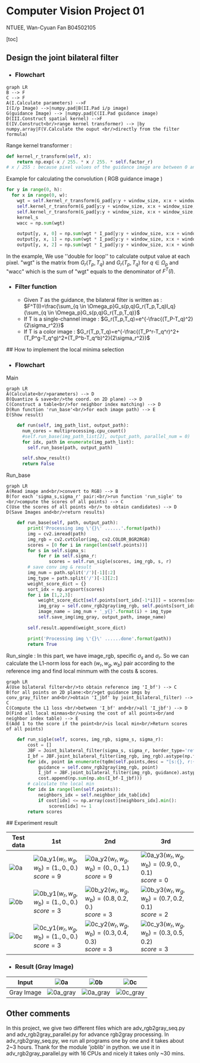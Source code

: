 # Computer Vision Project 01

NTUEE, Wan-Cyuan Fan B04502105 	

[toc]

## Design the joint bilateral filter

- ### Flowchart

```mermaid
graph LR
B --> F
C --> F
A(I.Calculate parameters) -->F
I(I/p Image) -->|numpy.pad|B(II.Pad i/p image) 
G(guidance Image) --> |numpy.pad|C(II.Pad guidance image)
D(III.Construct spatial kernel) -->F
E(IV.Construct<br/>range kernel transformer) --> |by numpy.array|F(V.Calculate the ouput <br/>directly from the filter formula)
```
Range kernel transformer : 
```python
def kernel_r_transform(self, x):
	return np.exp(-x / 255. * x / 255. * self.factor_r)
# x / 255 : because pixel values of the guidance image are between 0 and 255.
```
Example for calculating the convolution ( RGB guidance image )
```python
for y in range(0, h):
  for x in range(0, w):
 	wgt = self.kernel_r_transform(G_pad[y:y + window_size, x:x + window_size, 0] - G_pad[y+r, x+r, 0]) * \
  	self.kernel_r_transform(G_pad[y:y + window_size, x:x + window_size, 1] - G_pad[y+r, x+r, 1]) * \
  	self.kernel_r_transform(G_pad[y:y + window_size, x:x + window_size, 2] - G_pad[y+r, x+r, 2]) * \
  	kernel_s
  	wacc = np.sum(wgt)

  	output[y, x, 0] = np.sum(wgt * I_pad[y:y + window_size, x:x + window_size, 0]) / wacc
  	output[y, x, 1] = np.sum(wgt * I_pad[y:y + window_size, x:x + window_size, 1]) / wacc
	output[y, x, 2] = np.sum(wgt * I_pad[y:y + window_size, x:x + window_size, 2]) / wacc
```
In the example, We use ''double for loop'' to calculate output value at each pixel. "wgt" is the matrix from $G_r(T_p,T_q)$ and $G_r(T_p,T_q)$ for $q \in \Omega_p$ and "wacc" which is the sum of "wgt" equals to the denominator of $F^T(I)$.

- ### Filter function
	- Given $T$ as the guidance, the bilateral filter is written as : $F^T(I)=\frac{\sum_{q \in \Omega_p}G_s(p,q)G_r(T_p,T_q)I_q}{\sum_{q \in \Omega_p}G_s(p,q)G_r(T_p,T_q)}$
	- If T is a single-channel image : $G_r(T_p,T_q)=e^{-\frac{(T_P-T_q)^2}{2\sigma_r^2}}$
	- If T is a color image : $G_r(T_p,T_q)=e^{-\frac{(T_P^r-T_q^r)^2+(T_P^g-T_q^g)^2+(T_P^b-T_q^b)^2}{2\sigma_r^2}}$

<div style="page-break-after: always;"></div>
## How to implement the local minima selection

- ### Flowchart

Main
```mermaid
graph LR
A(Calculate<br/>parameters) --> D
B(Quantize & save<br/>the coord. on 2D plane) --> D
C(Construct a table<br/>for neighbor index matching) --> D
D(Run function 'run_base'<br/>for each image path) --> E
E(Show result)
```
```python
    def run(self, img_path_list, output_path):
      num_cores = multiprocessing.cpu_count()
      #self.run_base(img_path_list[2], output_path, parallel_num = 0)
      for idx, path in enumerate(img_path_list):
        self.run_base(path, output_path)

      self.show_result()
      return False
```

Run_base

```mermaid
graph LR
A(Read image and<br/>convert to RGB) --> B
B(for each 'sigma_s,sigma_r' pair:<br/>run function 'run_sigle' to <br/>compute the scores of all points) --> C
C(Use the scores of all points <br/> to obtain candidates) --> D
D(Save Images and<br/>return results)

```
```python
    def run_base(self, path, output_path):
        print('Processing img \'{}\' ......'.format(path))
        img = cv2.imread(path)
        img_rgb = cv2.cvtColor(img, cv2.COLOR_BGR2RGB)
        scores = [0 for i in range(len(self.points))]
        for s in self.sigma_s:
            for r in self.sigma_r:
                scores = self.run_sigle(scores, img_rgb, s, r)
        # save conv img & result
        img_num = path.split('/')[-1][:2]
        img_type = path.split('/')[-1][2:]
        weight_score_dict = {}
        sort_idx = np.argsort(scores)
        for i in [1,2,3]:
            weight_score_dict[self.points[sort_idx[-1*i]]] = scores[sort_idx[-1*i]]
            img_gray = self.conv_rgb2gray(img_rgb, self.points[sort_idx[-1*i]])
            image_name = img_num + '_y{}'.format(i) + img_type
            self.save_img(img_gray, output_path, image_name)

        self.result.append(weight_score_dict)

        print('Processing img \'{}\' ......done'.format(path))
        return True
```

Run_single : In this part, we have image_rgb, specific $\sigma_s$ and $\sigma_r$. So we can calculate the L1-norm loss for each $(w_r,w_g,w_b)$ pair according to the reference img and find local minmum with the costs & scores.
```mermaid
graph LR
A(Use bilateral filter<br/>to obtain reference img 'I_bf') --> C
B(for all points on 2D plane:<br/>get guidance imgs by conv_gray_filter and<br/>obtain 'I_jbf' by joint_bilateral_filter) --> C
C(Compute the L1 loss <br/>between 'I_bf' and<br/>all 'I_jbf') --> D
D(Find all local minmas<br/>using the cost of all points<br/and neighbor index table) --> E
E(Add 1 to the score if the point<br/>is local min<br/>Return scores of all points)

```
```python
    def run_sigle(self, scores, img_rgb, sigma_s, sigma_r):
        cost = []
        JBF = Joint_bilateral_filter(sigma_s, sigma_r, border_type='reflect')
        I_bf = JBF.joint_bilateral_filter(img_rgb, img_rgb).astype(np.float64)
        for idx, point in enumerate(tqdm(self.points,desc = "[s:{}, r:{}]".format(sigma_s,sigma_r))):
            guidance = self.conv_rgb2gray(img_rgb, point)
            I_jbf = JBF.joint_bilateral_filter(img_rgb, guidance).astype(np.float64)
            cost.append(np.sum(np.abs(I_bf-I_jbf)))
        # calculate the local min
        for idx in range(len(self.points)):
            neighbors_idx = self.neighbor_idx_tab[idx]
            if cost[idx] <= np.array(cost)[neighbors_idx].min():
                scores[idx] += 1
        return scores
```

<div style="page-break-after: always;"></div>
## Experiment result

| Test data                                                    | 1st                                                          | 2nd                                                          | 3rd                                                          |
| ------------------------------------------------------------ | ------------------------------------------------------------ | ------------------------------------------------------------ | ------------------------------------------------------------ |
| ![0a](/Users/davidfan/Desktop/onedrive/大四(降三)/CV/hw1/testdata/0a.png) | ![0a_y1](/Users/davidfan/Desktop/onedrive/大四(降三)/CV/hw1/save_img/0a_y1.png)$(w_r,w_g,w_b)=(1.,0.,0.)$<br/>$score=9$ | ![0a_y2](/Users/davidfan/Desktop/onedrive/大四(降三)/CV/hw1/save_img/0a_y2.png)$(w_r,w_g,w_b)=(0.,0.,1.)$<br/>$score=9$ | ![0a_y3](/Users/davidfan/Desktop/onedrive/大四(降三)/CV/hw1/save_img/0a_y3.png)$(w_r,w_g,w_b)=(0.9,0.,0.1)$<br/>$score=0$ |
| ![0b](/Users/davidfan/Desktop/onedrive/大四(降三)/CV/hw1/testdata/0b.png) | ![0b_y1](/Users/davidfan/Desktop/onedrive/大四(降三)/CV/hw1/save_img/0b_y1.png)$(w_r,w_g,w_b)=(1.,0.,0.)$<br/>$score=3$ | ![0b_y2](/Users/davidfan/Desktop/onedrive/大四(降三)/CV/hw1/save_img/0b_y2.png)$(w_r,w_g,w_b)=(0.8,0.2,0.)$<br/>$score=3$ | ![0b_y3](/Users/davidfan/Desktop/onedrive/大四(降三)/CV/hw1/save_img/0b_y3.png)$(w_r,w_g,w_b)=(0.7,0.2,0.1)$<br/>$score=2$ |
| ![0c](/Users/davidfan/Desktop/onedrive/大四(降三)/CV/hw1/testdata/0c.png) | ![0c_y1](/Users/davidfan/Desktop/onedrive/大四(降三)/CV/hw1/save_img/0c_y1.png)$(w_r,w_g,w_b)=(1.,0.,0.)$<br/>$score=3$ | ![0c_y2](/Users/davidfan/Desktop/onedrive/大四(降三)/CV/hw1/save_img/0c_y2.png)$(w_r,w_g,w_b)=(0.3,0.4,0.3)$<br/>$score=3$ | ![0c_y3](/Users/davidfan/Desktop/onedrive/大四(降三)/CV/hw1/save_img/0c_y3.png)$(w_r,w_g,w_b)=(0.3,0.5,0.2)$<br/>$score=3$ |

- ### Result (Gray Image)

| Input      | ![0a](/Users/davidfan/Desktop/onedrive/大四(降三)/CV/hw1/testdata/0a.png) | ![0b](/Users/davidfan/Desktop/onedrive/大四(降三)/CV/hw1/testdata/0b.png) | ![0c](/Users/davidfan/Desktop/onedrive/大四(降三)/CV/hw1/testdata/0c.png) |
| ---------- | ------------------------------------------------------------ | ------------------------------------------------------------ | ------------------------------------------------------------ |
| Gray Image | ![0a_gray](/Users/davidfan/Desktop/onedrive/大四(降三)/CV/hw1/save_img/0a_gray.png) | ![0a_gray](/Users/davidfan/Desktop/onedrive/大四(降三)/CV/hw1/save_img/0b_gray.png) | ![0c_gray](/Users/davidfan/Desktop/onedrive/大四(降三)/CV/hw1/save_img/0c_gray.png) |

## Other comments
<Note> In this project, we give two different files which are adv_rgb2gray_seq.py and  adv_rgb2gray_parallel.py for advance rgb2gray processing. In adv_rgb2gray_seq.py, we run all programs one by one and it takes about 2~3 hours. Thank for the module 'joblib' in python. we use it in adv_rgb2gray_parallel.py with 16 CPUs and nicely it takes only ~30 mins.

